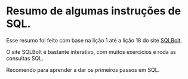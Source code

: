 # Resumo de algumas instruções de SQL.

Esse resumo foi feito com base na lição 1 até a lição 18 do site [SQLBolt](https://sqlbolt.com/lesson/select_queries_introduction). 

O site SQLBolt é bastante interativo, com muitos exercicios e roda as consultas SQL. 

Recomendo para aprender a dar os primeiros passos em SQL.
